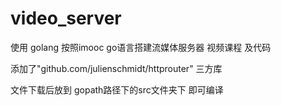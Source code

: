 # video_server

使用 golang 按照imooc go语言搭建流媒体服务器 视频课程 及代码

添加了"github.com/julienschmidt/httprouter" 三方库

文件下载后放到 gopath路径下的src文件夹下 即可编译
